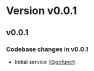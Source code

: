 # Version v0.0.1

## v0.0.1

### Codebase changes in v0.0.1

- Initial service ([@gofunct](https://github.com/gofunct))
